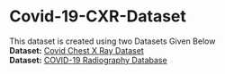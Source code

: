 # Covid-19-CXR-Dataset

This dataset is created using two Datasets Given Below<br>
**Dataset:** [Covid Chest X Ray Dataset](https://github.com/ieee8023/covid-chestxray-dataset)<br>
**Dataset:** [COVID-19 Radiography Database](https://www.kaggle.com/tawsifurrahman/covid19-radiography-database)
